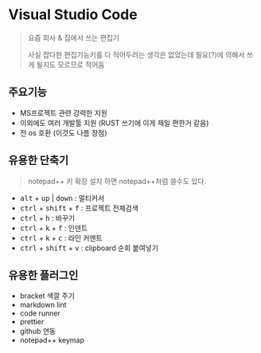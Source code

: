 # Visual Studio Code

>요즘 회사 & 집에서 쓰는 편집기
>
>사실 잡다한 편집기능키를 다 적어두려는 생각은 없었는데 필요(?)에 의해서 쓰게 될지도 모르므로 적어둠

## 주요기능

- MS프로젝트 관련 강력한 지원
- 이외에도 여러 개발툴 지원 (RUST 쓰기에 이게 제일 편한거 같음)
- 전 os 호환 (이것도 나름 장점)

## 유용한 단축기

> notepad++ 키 확장 설치 하면 notepad++처럼 쓸수도 있다.

<!-- markdownlint-disable MD033 -->

- <kbd>alt</kbd>  + <kbd>up</kbd> | <kbd>down</kbd> : 멀티커서
- <kbd>ctrl</kbd> + <kbd>shift</kbd> + <kbd>f</kbd> : 프로젝트 전체검색
- <kbd>ctrl</kbd> + <kbd>h</kbd>  : 바꾸기
- <kbd>ctrl</kbd> + <kbd>k</kbd> + <kbd>f</kbd>  : 인덴트
- <kbd>ctrl</kbd> + <kbd>k</kbd> + <kbd>c</kbd>  : 라인 커멘트
- <kbd>ctrl</kbd> + <kbd>shift</kbd> + <kbd>v</kbd>  : clipboard 순회 붙여넣기

## 유용한 플러그인

- bracket 색깔 주기
- markdown lint
- code runner
- prettier
- github 연동
- notepad++ keymap
